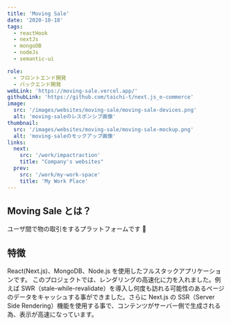 ```yaml
---
title: 'Moving Sale'
date: '2020-10-18'
tags:
  - reactHook
  - nextJs
  - mongoDB
  - nodeJs
  - semantic-ui

role:
  - フロントエンド開発
  - バックエンド開発
webLink: 'https://moving-sale.vercel.app/'
githubLink: 'https://github.com/taichi-t/next.js_e-commerce'
image:
  src: '/images/websites/moving-sale/moving-sale-devices.png'
  alt: 'moving-saleのレスポンシブ画像'
thumbnail:
  src: '/images/websites/moving-sale/moving-sale-mockup.png'
  alt: 'moving-saleのモックアップ画像'
links:
  next:
    src: '/work/impactraction'
    title: "Company's websites"
  prev:
    src: '/work/my-work-space'
    title: 'My Work Place'
---
```


## Moving Sale とは？

ユーザ間で物の取引をするプラットフォームです 👀

## 特徴

React(Next.js)、MongoDB、Node.js を使用したフルスタックアプリケーションです。
このプロジェクトでは、レンダリングの高速化に力を入れました。例えば SWR（stale-while-revalidate）を導入し何度も訪れる可能性のあるページのデータをキャッシュする事ができました。さらに Next.js の SSR（Server Side Rendering）機能を使用する事で、コンテンツがサーバー側で生成される為、表示が高速になっています。
